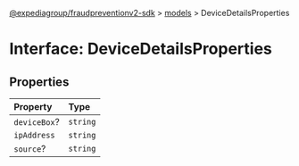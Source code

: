 [@expediagroup/fraudpreventionv2-sdk](../../index.md) > [models](../index.md) > DeviceDetailsProperties

# Interface: DeviceDetailsProperties

## Properties

| Property     | Type     |
| :----------- | :------- |
| `deviceBox`? | `string` |
| `ipAddress`  | `string` |
| `source`?    | `string` |
